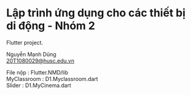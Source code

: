 # Lập trình ứng dụng cho các thiết bị di động - Nhóm 2

Flutter project.

Nguyễn Mạnh Dũng <br/>
20T1080029@husc.edu.vn <br/>


File nộp :  Flutter.NMD/lib <br/>
                MyClassroom : D1.Myclassroom.dart <br/>
                Slider : D1.MyCinema.dart <br/>
